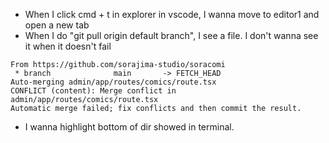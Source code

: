 - When I click cmd + t in explorer in vscode, I wanna move to editor1 and open a new tab
- When I do "git pull origin default branch", I see a file. I don't wanna see it when it doesn't fail
```
From https://github.com/sorajima-studio/soracomi
 * branch              main       -> FETCH_HEAD
Auto-merging admin/app/routes/comics/route.tsx
CONFLICT (content): Merge conflict in admin/app/routes/comics/route.tsx
Automatic merge failed; fix conflicts and then commit the result.
```
- I wanna highlight bottom of dir showed in terminal.
